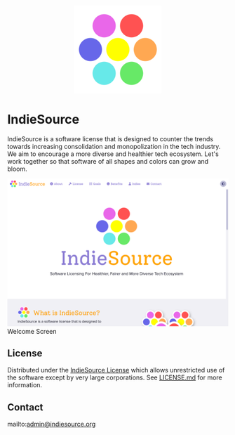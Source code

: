 <p align="center" style="text-align:center">
	<img src="images/logos/logo.svg" width="200">
</p>

# IndieSource

IndieSource is a software license that is designed to counter the trends towards increasing consolidation and monopolization in the tech industry. We aim to encourage a more diverse and healthier tech ecosystem. Let's work together so that software of all shapes and colors can grow and bloom.

![Screen Shot](images/screen-shots/welcome.png)
Welcome Screen

## License

Distributed under the <a href="https://indiesource.org/">IndieSource License</a> which allows unrestricted use of the software except by very large corporations. See [LICENSE.md](LICENSE.md) for more information.

## Contact

mailto:admin@indiesource.org
